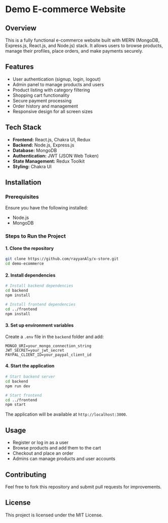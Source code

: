 # Demo E-commerce Website

## Overview
This is a fully functional e-commerce website built with MERN (MongoDB, Express.js, React.js, and Node.js) stack. It allows users to browse products, manage their profiles, place orders, and make payments securely.

## Features
- User authentication (signup, login, logout)
- Admin panel to manage products and users
- Product listing with category filtering
- Shopping cart functionality
- Secure payment processing
- Order history and management
- Responsive design for all screen sizes

## Tech Stack
- **Frontend:** React.js, Chakra UI, Redux
- **Backend:** Node.js, Express.js
- **Database:** MongoDB
- **Authentication:** JWT (JSON Web Token)
- **State Management:** Redux Toolkit
- **Styling:** Chakra UI

## Installation

### Prerequisites
Ensure you have the following installed:
- Node.js
- MongoDB

### Steps to Run the Project

#### 1. Clone the repository
```sh
git clone https://github.com/rayyanAly/x-store.git
cd demo-ecommerce
```

#### 2. Install dependencies
```sh
# Install backend dependencies
cd backend
npm install

# Install frontend dependencies
cd ../frontend
npm install
```

#### 3. Set up environment variables
Create a `.env` file in the `backend` folder and add:
```
MONGO_URI=your_mongo_connection_string
JWT_SECRET=your_jwt_secret
PAYPAL_CLIENT_ID=your_paypal_client_id
```

#### 4. Start the application
```sh
# Start backend server
cd backend
npm run dev

# Start frontend
cd ../frontend
npm start
```

The application will be available at `http://localhost:3000`.

## Usage
- Register or log in as a user
- Browse products and add them to the cart
- Checkout and place an order
- Admins can manage products and user accounts

## Contributing
Feel free to fork this repository and submit pull requests for improvements.

## License
This project is licensed under the MIT License.

